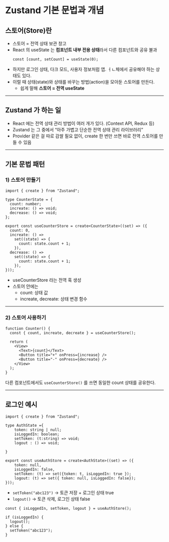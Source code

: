 # Zustand 기본 문법과 개념

## 스토어(Store)란

- 스토어 = 전역 상태 보관 창고
- React 의 useState 는 **컴포넌트 내부 전용 상태**라서 다른 컴포넌트와 공유 불과
  ```tsx
  const [count, setCount] = useState(0);
  ```
- 하지만 로그인 상태, 다크 모드, 사용자 정보처럼 앱. ㅓㄴ체에서 공유해야 하는 상태도 있다.
- 이럴 때 상태(state)와 상태를 바꾸는 방법(action)을 모아둔 스토어를 만든다.
  - 쉽게 말해 **스토어 = 전역 useState**

---

## Zustand 가 하는 일

- React 에는 전역 상태 관리 방법이 여러 개가 있다. (Context API, Redux 등)
- Zustand 는 그 중에서 “아주 가볍고 단순한 전역 상태 관리 라이브러리”
- Provider 같은 걸 따로 감쌀 필요 없이, create 한 번만 쓰면 바로 전역 스토어를 만들 수 있음

---

## 기본 문법 패턴

### 1) 스토어 만들기

```tsx
import { create } from "Zustand";

type CounterState = {
  count: number;
  increate: () => void;
  decrease: () => void;
};

export const useCounterStore = create<CounterState>((set) => ({
  count: 0,
  increate: () =>
    set((state) => {
      count: state.count + 1;
    }),
  decrease: () =>
    set((state) => {
      count: state.count + 1;
    }),
}));
```

- useCounterStore 라는 전역 훅 생성
- 스토어 안에는
  - count: 상태 값
  - increate, decreate: 상태 변경 함수

---

### 2) 스토어 사용하기

```tsx
function Counter() {
  const { count, increate, decreate } = useCounterStore();

  return (
    <View>
      <Text>{count}</Text>
      <Button title="+" onPress={increase} />
      <Button title="-" onPress={decreate} />
    </View>
  );
}
```

다른 컴포넌트에서도 `useCounterStore()` 를 쓰면 동일한 count 상태를 공유한다.

---

## 로그인 예시

```tsx
import { create } from "Zustand";

type AuthState ={
	token: string | null;
	isLoggedIn: boolean;
	setToken: (t:string) => void;
	logout : () => void;

}

export const useAuthStore = create<AuthState>((set) => ({
	token: null,
	isLoggedIn: false,
	setToken: (t) => set({token: t, isLoggedIn: true });
	logout: (t) => set({ token: null, isLoggedIn: false});
}));
```

- `setToken("abc123")` → 토큰 저장 + 로그인 상태 true
- `logout()` → 토큰 삭제, 로그인 상태 false

```tsx
const { isLoggedIn, setToken, logout } = useAuthStore();

if (isLoggedIn) {
  logout();
} else {
  setToken("abc123");
}
```
